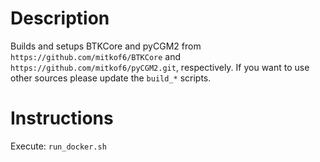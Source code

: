 # Description

Builds and setups BTKCore and pyCGM2 from `https://github.com/mitkof6/BTKCore`
and `https://github.com/mitkof6/pyCGM2.git`, respectively. If you want to use
other sources please update the `build_*` scripts.

# Instructions

Execute: `run_docker.sh`
